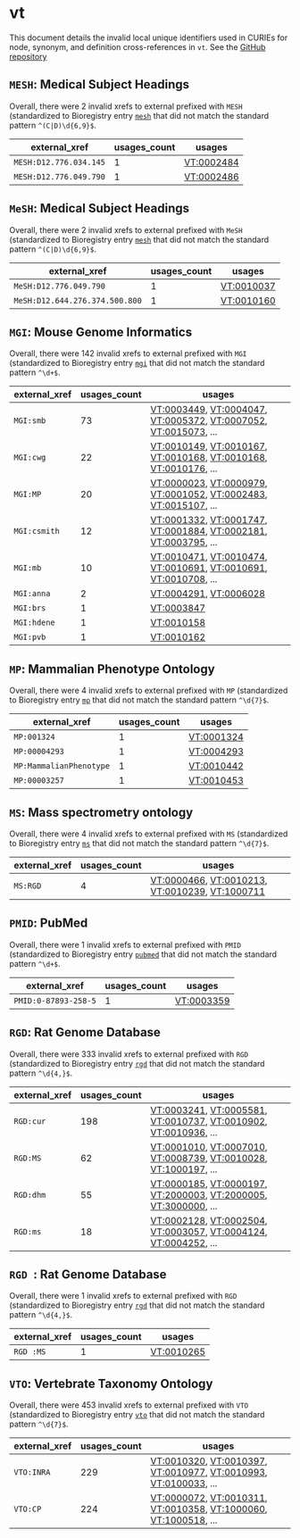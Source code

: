 # vt

This document details the invalid local unique identifiers used in CURIEs
for node, synonym, and definition cross-references in `vt`. See the [GitHub repository](https://github.com/AnimalGenome/vertebrate-trait-ontology)


## `MESH`: Medical Subject Headings

Overall, there were 2 invalid
xrefs to external prefixed with `MESH` (standardized to Bioregistry
entry [`mesh`]((https://bioregistry.io/mesh)) that
did not match the standard pattern `^(C|D)\d{6,9}$`.

| external_xref          |   usages_count | usages                                          |
|------------------------|----------------|-------------------------------------------------|
| `MESH:D12.776.034.145` |              1 | [VT:0002484](https://bioregistry.io/VT:0002484) |
| `MESH:D12.776.049.790` |              1 | [VT:0002486](https://bioregistry.io/VT:0002486) |

## `MeSH`: Medical Subject Headings

Overall, there were 2 invalid
xrefs to external prefixed with `MeSH` (standardized to Bioregistry
entry [`mesh`]((https://bioregistry.io/mesh)) that
did not match the standard pattern `^(C|D)\d{6,9}$`.

| external_xref                  |   usages_count | usages                                          |
|--------------------------------|----------------|-------------------------------------------------|
| `MeSH:D12.776.049.790`         |              1 | [VT:0010037](https://bioregistry.io/VT:0010037) |
| `MeSH:D12.644.276.374.500.800` |              1 | [VT:0010160](https://bioregistry.io/VT:0010160) |

## `MGI`: Mouse Genome Informatics

Overall, there were 142 invalid
xrefs to external prefixed with `MGI` (standardized to Bioregistry
entry [`mgi`]((https://bioregistry.io/mgi)) that
did not match the standard pattern `^\d+$`.

| external_xref   |   usages_count | usages                                                                                                                                                                                                                                                   |
|-----------------|----------------|----------------------------------------------------------------------------------------------------------------------------------------------------------------------------------------------------------------------------------------------------------|
| `MGI:smb`       |             73 | [VT:0003449](https://bioregistry.io/VT:0003449), [VT:0004047](https://bioregistry.io/VT:0004047), [VT:0005372](https://bioregistry.io/VT:0005372), [VT:0007052](https://bioregistry.io/VT:0007052), [VT:0015073](https://bioregistry.io/VT:0015073), ... |
| `MGI:cwg`       |             22 | [VT:0010149](https://bioregistry.io/VT:0010149), [VT:0010167](https://bioregistry.io/VT:0010167), [VT:0010168](https://bioregistry.io/VT:0010168), [VT:0010168](https://bioregistry.io/VT:0010168), [VT:0010176](https://bioregistry.io/VT:0010176), ... |
| `MGI:MP`        |             20 | [VT:0000023](https://bioregistry.io/VT:0000023), [VT:0000979](https://bioregistry.io/VT:0000979), [VT:0001052](https://bioregistry.io/VT:0001052), [VT:0002483](https://bioregistry.io/VT:0002483), [VT:0015107](https://bioregistry.io/VT:0015107), ... |
| `MGI:csmith`    |             12 | [VT:0001332](https://bioregistry.io/VT:0001332), [VT:0001747](https://bioregistry.io/VT:0001747), [VT:0001884](https://bioregistry.io/VT:0001884), [VT:0002181](https://bioregistry.io/VT:0002181), [VT:0003795](https://bioregistry.io/VT:0003795), ... |
| `MGI:mb`        |             10 | [VT:0010471](https://bioregistry.io/VT:0010471), [VT:0010474](https://bioregistry.io/VT:0010474), [VT:0010691](https://bioregistry.io/VT:0010691), [VT:0010691](https://bioregistry.io/VT:0010691), [VT:0010708](https://bioregistry.io/VT:0010708), ... |
| `MGI:anna`      |              2 | [VT:0004291](https://bioregistry.io/VT:0004291), [VT:0006028](https://bioregistry.io/VT:0006028)                                                                                                                                                         |
| `MGI:brs`       |              1 | [VT:0003847](https://bioregistry.io/VT:0003847)                                                                                                                                                                                                          |
| `MGI:hdene`     |              1 | [VT:0010158](https://bioregistry.io/VT:0010158)                                                                                                                                                                                                          |
| `MGI:pvb`       |              1 | [VT:0010162](https://bioregistry.io/VT:0010162)                                                                                                                                                                                                          |

## `MP`: Mammalian Phenotype Ontology

Overall, there were 4 invalid
xrefs to external prefixed with `MP` (standardized to Bioregistry
entry [`mp`]((https://bioregistry.io/mp)) that
did not match the standard pattern `^\d{7}$`.

| external_xref           |   usages_count | usages                                          |
|-------------------------|----------------|-------------------------------------------------|
| `MP:001324`             |              1 | [VT:0001324](https://bioregistry.io/VT:0001324) |
| `MP:00004293`           |              1 | [VT:0004293](https://bioregistry.io/VT:0004293) |
| `MP:MammalianPhenotype` |              1 | [VT:0010442](https://bioregistry.io/VT:0010442) |
| `MP:00003257`           |              1 | [VT:0010453](https://bioregistry.io/VT:0010453) |

## `MS`: Mass spectrometry ontology

Overall, there were 4 invalid
xrefs to external prefixed with `MS` (standardized to Bioregistry
entry [`ms`]((https://bioregistry.io/ms)) that
did not match the standard pattern `^\d{7}$`.

| external_xref   |   usages_count | usages                                                                                                                                                                                             |
|-----------------|----------------|----------------------------------------------------------------------------------------------------------------------------------------------------------------------------------------------------|
| `MS:RGD`        |              4 | [VT:0000466](https://bioregistry.io/VT:0000466), [VT:0010213](https://bioregistry.io/VT:0010213), [VT:0010239](https://bioregistry.io/VT:0010239), [VT:1000711](https://bioregistry.io/VT:1000711) |

## `PMID`: PubMed

Overall, there were 1 invalid
xrefs to external prefixed with `PMID` (standardized to Bioregistry
entry [`pubmed`]((https://bioregistry.io/pubmed)) that
did not match the standard pattern `^\d+$`.

| external_xref        |   usages_count | usages                                          |
|----------------------|----------------|-------------------------------------------------|
| `PMID:0-87893-258-5` |              1 | [VT:0003359](https://bioregistry.io/VT:0003359) |

## `RGD`: Rat Genome Database

Overall, there were 333 invalid
xrefs to external prefixed with `RGD` (standardized to Bioregistry
entry [`rgd`]((https://bioregistry.io/rgd)) that
did not match the standard pattern `^\d{4,}$`.

| external_xref   |   usages_count | usages                                                                                                                                                                                                                                                   |
|-----------------|----------------|----------------------------------------------------------------------------------------------------------------------------------------------------------------------------------------------------------------------------------------------------------|
| `RGD:cur`       |            198 | [VT:0003241](https://bioregistry.io/VT:0003241), [VT:0005581](https://bioregistry.io/VT:0005581), [VT:0010737](https://bioregistry.io/VT:0010737), [VT:0010902](https://bioregistry.io/VT:0010902), [VT:0010936](https://bioregistry.io/VT:0010936), ... |
| `RGD:MS`        |             62 | [VT:0001010](https://bioregistry.io/VT:0001010), [VT:0007010](https://bioregistry.io/VT:0007010), [VT:0008739](https://bioregistry.io/VT:0008739), [VT:0010028](https://bioregistry.io/VT:0010028), [VT:1000197](https://bioregistry.io/VT:1000197), ... |
| `RGD:dhm`       |             55 | [VT:0000185](https://bioregistry.io/VT:0000185), [VT:0000197](https://bioregistry.io/VT:0000197), [VT:2000003](https://bioregistry.io/VT:2000003), [VT:2000005](https://bioregistry.io/VT:2000005), [VT:3000000](https://bioregistry.io/VT:3000000), ... |
| `RGD:ms`        |             18 | [VT:0002128](https://bioregistry.io/VT:0002128), [VT:0002504](https://bioregistry.io/VT:0002504), [VT:0003057](https://bioregistry.io/VT:0003057), [VT:0004124](https://bioregistry.io/VT:0004124), [VT:0004252](https://bioregistry.io/VT:0004252), ... |

## `RGD `: Rat Genome Database

Overall, there were 1 invalid
xrefs to external prefixed with `RGD ` (standardized to Bioregistry
entry [`rgd`]((https://bioregistry.io/rgd)) that
did not match the standard pattern `^\d{4,}$`.

| external_xref   |   usages_count | usages                                          |
|-----------------|----------------|-------------------------------------------------|
| `RGD :MS`       |              1 | [VT:0010265](https://bioregistry.io/VT:0010265) |

## `VTO`: Vertebrate Taxonomy Ontology

Overall, there were 453 invalid
xrefs to external prefixed with `VTO` (standardized to Bioregistry
entry [`vto`]((https://bioregistry.io/vto)) that
did not match the standard pattern `^\d{7}$`.

| external_xref   |   usages_count | usages                                                                                                                                                                                                                                                   |
|-----------------|----------------|----------------------------------------------------------------------------------------------------------------------------------------------------------------------------------------------------------------------------------------------------------|
| `VTO:INRA`      |            229 | [VT:0010320](https://bioregistry.io/VT:0010320), [VT:0010397](https://bioregistry.io/VT:0010397), [VT:0010977](https://bioregistry.io/VT:0010977), [VT:0010993](https://bioregistry.io/VT:0010993), [VT:0100033](https://bioregistry.io/VT:0100033), ... |
| `VTO:CP`        |            224 | [VT:0000072](https://bioregistry.io/VT:0000072), [VT:0010311](https://bioregistry.io/VT:0010311), [VT:0010358](https://bioregistry.io/VT:0010358), [VT:1000060](https://bioregistry.io/VT:1000060), [VT:1000518](https://bioregistry.io/VT:1000518), ... |

